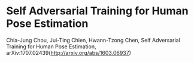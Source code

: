 # Self Adversarial Training for Human Pose Estimation

Chia-Jung Chou, Jui-Ting Chien, Hwann-Tzong Chen, Self Adversarial Training for Human Pose Estimation, arXiv:1707.02439(http://arxiv.org/abs/1603.06937)

